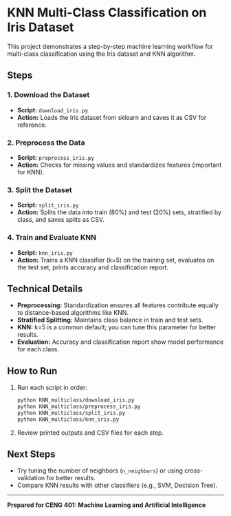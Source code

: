 # KNN Multi-Class Classification on Iris Dataset

This project demonstrates a step-by-step machine learning workflow for multi-class classification using the Iris dataset and KNN algorithm.

## Steps

### 1. Download the Dataset

- **Script:** `download_iris.py`
- **Action:** Loads the Iris dataset from sklearn and saves it as CSV for reference.

### 2. Preprocess the Data

- **Script:** `preprocess_iris.py`
- **Action:** Checks for missing values and standardizes features (important for KNN).

### 3. Split the Dataset

- **Script:** `split_iris.py`
- **Action:** Splits the data into train (80%) and test (20%) sets, stratified by class, and saves splits as CSV.

### 4. Train and Evaluate KNN

- **Script:** `knn_iris.py`
- **Action:** Trains a KNN classifier (k=5) on the training set, evaluates on the test set, prints accuracy and classification report.

## Technical Details

- **Preprocessing:** Standardization ensures all features contribute equally to distance-based algorithms like KNN.
- **Stratified Splitting:** Maintains class balance in train and test sets.
- **KNN:** k=5 is a common default; you can tune this parameter for better results.
- **Evaluation:** Accuracy and classification report show model performance for each class.

## How to Run

1. Run each script in order:
   ```bash
   python KNN_multiclass/download_iris.py
   python KNN_multiclass/preprocess_iris.py
   python KNN_multiclass/split_iris.py
   python KNN_multiclass/knn_iris.py
   ```
2. Review printed outputs and CSV files for each step.

## Next Steps

- Try tuning the number of neighbors (`n_neighbors`) or using cross-validation for better results.
- Compare KNN results with other classifiers (e.g., SVM, Decision Tree).

---

**Prepared for CENG 401: Machine Learning and Artificial Intelligence**
